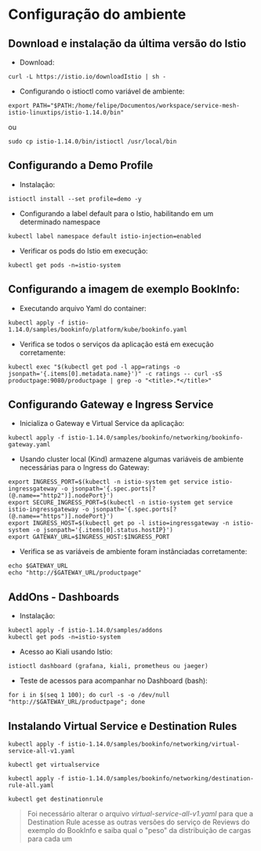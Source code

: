 # Configuração do ambiente

## Download e instalação da última versão do Istio

- Download:
```
curl -L https://istio.io/downloadIstio | sh - 
``` 
- Configurando o istioctl como variável de ambiente:
```
export PATH="$PATH:/home/felipe/Documentos/workspace/service-mesh-istio-linuxtips/istio-1.14.0/bin"
```
ou

```
sudo cp istio-1.14.0/bin/istioctl /usr/local/bin
```

## Configurando a Demo Profile

- Instalação:
```
istioctl install --set profile=demo -y
```
- Configurando a label default para o Istio, habilitando em um determinado namespace
```
kubectl label namespace default istio-injection=enabled
```
- Verificar os pods do Istio em execução:
```
kubectl get pods -n=istio-system
```

## Configurando a imagem de exemplo BookInfo:
- Executando arquivo Yaml do container:
```
kubectl apply -f istio-1.14.0/samples/bookinfo/platform/kube/bookinfo.yaml
```
- Verifica se todos o serviços da aplicação está em execução corretamente:
```
kubectl exec "$(kubectl get pod -l app=ratings -o jsonpath='{.items[0].metadata.name}')" -c ratings -- curl -sS productpage:9080/productpage | grep -o "<title>.*</title>"
```

## Configurando Gateway e Ingress Service
- Inicializa o Gateway e Virtual Service da aplicação:
```
kubectl apply -f istio-1.14.0/samples/bookinfo/networking/bookinfo-gateway.yaml 
```
- Usando cluster local (Kind) armazene algumas variáveis de ambiente necessárias para o Ingress do Gateway:
```
export INGRESS_PORT=$(kubectl -n istio-system get service istio-ingressgateway -o jsonpath='{.spec.ports[?(@.name=="http2")].nodePort}')
export SECURE_INGRESS_PORT=$(kubectl -n istio-system get service istio-ingressgateway -o jsonpath='{.spec.ports[?(@.name=="https")].nodePort}')
export INGRESS_HOST=$(kubectl get po -l istio=ingressgateway -n istio-system -o jsonpath='{.items[0].status.hostIP}')
export GATEWAY_URL=$INGRESS_HOST:$INGRESS_PORT
```
- Verifica se as variáveis de ambiente foram instânciadas corretamente:
```
echo $GATEWAY_URL
echo "http://$GATEWAY_URL/productpage"
```

## AddOns - Dashboards
- Instalação:
```
kubectl apply -f istio-1.14.0/samples/addons
kubectl get pods -n=istio-system
```
- Acesso ao Kiali usando Istio:
```
istioctl dashboard (grafana, kiali, prometheus ou jaeger)
```
- Teste de acessos para acompanhar no Dashboard (bash):
```
for i in $(seq 1 100); do curl -s -o /dev/null "http://$GATEWAY_URL/productpage"; done
```

## Instalando Virtual Service e Destination Rules
```
kubectl apply -f istio-1.14.0/samples/bookinfo/networking/virtual-service-all-v1.yaml

kubectl get virtualservice

kubectl apply -f istio-1.14.0/samples/bookinfo/networking/destination-rule-all.yaml

kubectl get destinationrule
```

> Foi necessário alterar o arquivo *virtual-service-all-v1.yaml* para que a Destination Rule acesse as outras versões do serviço de Reviews do exemplo do BookInfo e saiba qual o "peso" da distribuição de cargas para cada um
